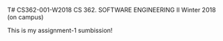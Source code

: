 T# CS362-001-W2018
CS 362. SOFTWARE ENGINEERING II Winter 2018 (on campus)

This is my assignment-1 sumbission!
